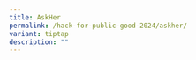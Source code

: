 ```yaml
---
title: AskHer
permalink: /hack-for-public-good-2024/askher/
variant: tiptap
description: ""
---
```


